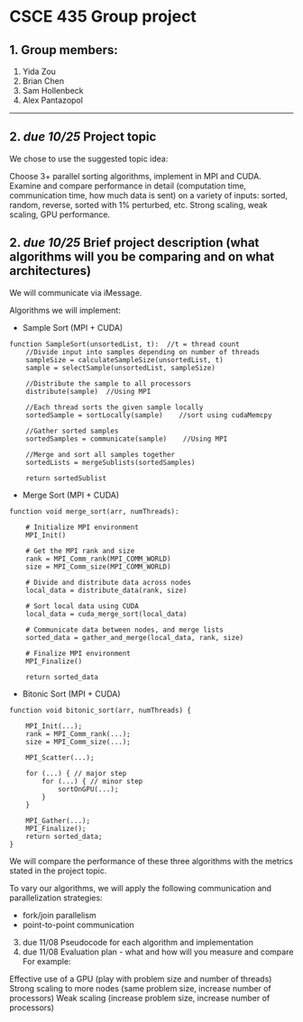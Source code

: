 # CSCE 435 Group project

## 1. Group members:
1. Yida Zou
2. Brian Chen
3. Sam Hollenbeck
4. Alex Pantazopol

---

## 2. _due 10/25_ Project topic

We chose to use the suggested topic idea:

Choose 3+ parallel sorting algorithms, implement in MPI and CUDA.  Examine and compare performance in detail (computation time, communication time, how much data is sent) on a variety of inputs: sorted, random, reverse, sorted with 1% perturbed, etc.  Strong scaling, weak scaling, GPU performance.

## 2. _due 10/25_ Brief project description (what algorithms will you be comparing and on what architectures)

We will communicate via iMessage.

Algorithms we will implement:

- Sample Sort (MPI + CUDA)
```
function SampleSort(unsortedList, t):  //t = thread count
    //Divide input into samples depending on number of threads
    sampleSize = calculateSampleSize(unsortedList, t)
    sample = selectSample(unsortedList, sampleSize)
    
    //Distribute the sample to all processors 
    distribute(sample)  //Using MPI
    
    //Each thread sorts the given sample locally
    sortedSample = sortLocally(sample)    //sort using cudaMemcpy

    //Gather sorted samples
    sortedSamples = communicate(sample)    //Using MPI

    //Merge and sort all samples together
    sortedLists = mergeSublists(sortedSamples)
    
    return sortedSublist
```

- Merge Sort (MPI + CUDA)
```
function void merge_sort(arr, numThreads):

    # Initialize MPI environment
    MPI_Init()

    # Get the MPI rank and size
    rank = MPI_Comm_rank(MPI_COMM_WORLD)
    size = MPI_Comm_size(MPI_COMM_WORLD)

    # Divide and distribute data across nodes
    local_data = distribute_data(rank, size)

    # Sort local data using CUDA
    local_data = cuda_merge_sort(local_data)

    # Communicate data between nodes, and merge lists
    sorted_data = gather_and_merge(local_data, rank, size)

    # Finalize MPI environment
    MPI_Finalize()

    return sorted_data
```

- Bitonic Sort (MPI + CUDA)
```
function void bitonic_sort(arr, numThreads) {

    MPI_Init(...);
    rank = MPI_Comm_rank(...);
    size = MPI_Comm_size(...);

    MPI_Scatter(...);

    for (...) { // major step
        for (...) { // minor step
            sortOnGPU(...);
        }
    }

    MPI_Gather(...);
    MPI_Finalize();
    return sorted_data;
}

```


We will compare the performance of these three algorithms with the metrics stated in the project topic.


To vary our algorithms, we will apply the following communication and parallelization strategies:
- fork/join parallelism
- point-to-point communication
3. due 11/08 Pseudocode for each algorithm and implementation
3. due 11/08 Evaluation plan - what and how will you measure and compare
For example:

Effective use of a GPU (play with problem size and number of threads)
Strong scaling to more nodes (same problem size, increase number of processors)
Weak scaling (increase problem size, increase number of processors)
